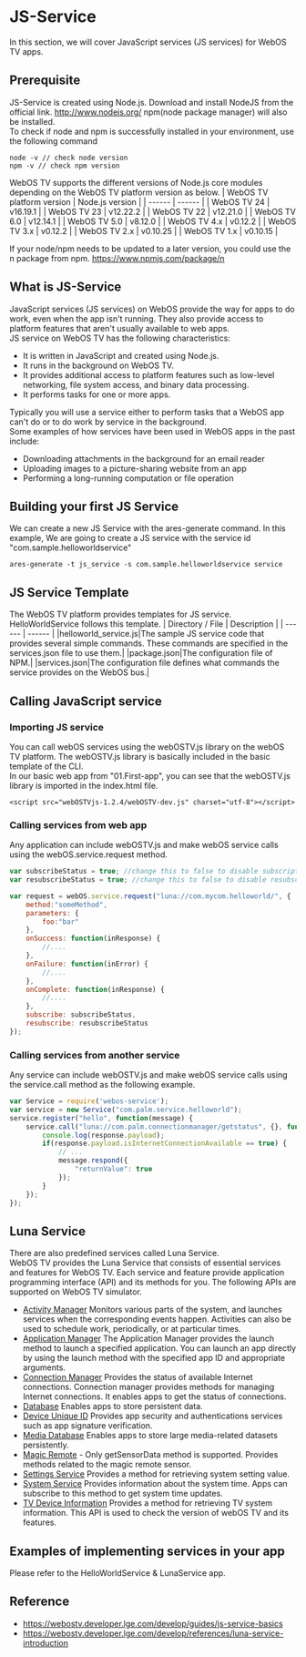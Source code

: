 # JS-Service
In this section, we will cover JavaScript services (JS services) for WebOS TV apps.

## Prerequisite
JS-Service is created using Node.js. Download and install NodeJS from the official link. 
http://www.nodejs.org/
npm(node package manager) will also be installed.
<br/>To check if node and npm is successfully installed in your environment, use the following command
```
node -v // check node version
npm -v // check npm version
```
WebOS TV supports the different versions of Node.js core modules depending on the WebOS TV platform version as below.
| WebOS TV platform version	| Node.js version |
| ------ | ------ |
| WebOS TV 24	| v16.19.1 |
| WebOS TV 23	| v12.22.2 |
| WebOS TV 22 | v12.21.0 |
| WebOS TV 6.0 |	v12.14.1 |
| WebOS TV 5.0 |	v8.12.0 |
| WebOS TV 4.x |	v0.12.2 |
| WebOS TV 3.x |	v0.12.2 |
| WebOS TV 2.x |	v0.10.25 |
| WebOS TV 1.x |	v0.10.15 |

If your node/npm needs to be updated to a later version, you could use the n package from npm.
https://www.npmjs.com/package/n

## What is JS-Service
JavaScript services (JS services) on WebOS provide the way for apps to do work, even when the app isn't running. They also provide access to platform features that aren't usually available to web apps.
<br/>JS service on WebOS TV has the following characteristics:
* It is written in JavaScript and created using Node.js.
* It runs in the background on WebOS TV.
* It provides additional access to platform features such as low-level networking, file system access, and binary data processing.
* It performs tasks for one or more apps.

Typically you will use a service either to perform tasks that a WebOS app can't do or to do work by service in the background. <br/>Some examples of how services have been used in WebOS apps in the past include:
* Downloading attachments in the background for an email reader
* Uploading images to a picture-sharing website from an app
* Performing a long-running computation or file operation

## Building your first JS Service

We can create a new JS Service with the ares-generate command. In this example, We are going to create a JS service with the service id "com.sample.helloworldservice"
```
ares-generate -t js_service -s com.sample.helloworldservice service
```

## JS Service Template
The WebOS TV platform provides templates for JS service.
<br/>HelloWorldService follows this template.
| Directory / File | Description |
| ------ | ------ |
|helloworld_service.js|The sample JS service code that provides several simple commands. These commands are specified in the services.json file to use them.|
|package.json|The configuration file of NPM.|
|services.json|The configuration file defines what commands the service provides on the WebOS bus.|

## Calling JavaScript service
### Importing JS service
You can call webOS services using the webOSTV.js library on the webOS TV platform. The webOSTV.js library is basically included in the basic template of the CLI.
<br/>In our basic web app from "01.First-app", you can see that the webOSTV.js library is imported in the index.html file.
```hmtl
<script src="webOSTVjs-1.2.4/webOSTV-dev.js" charset="utf-8"></script>
```
### Calling services from web app
Any application can include webOSTV.js and make webOS service calls using the webOS.service.request method.
```javascript
var subscribeStatus = true; //change this to false to disable subscription
var resubscribeStatus = true; //change this to false to disable resubscription

var request = webOS.service.request("luna://com.mycom.helloworld/", {
    method:"someMethod",
    parameters: {
        foo:"bar"
    },
    onSuccess: function(inResponse) {
        //....
    },
    onFailure: function(inError) {
        //....
    },
    onComplete: function(inResponse) {
        //....
    },
    subscribe: subscribeStatus,
    resubscribe: resubscribeStatus
});
```
### Calling services from another service
Any service can include webOSTV.js and make webOS service calls using the service.call method as the following example.
```javascript
var Service = require('webos-service');
var service = new Service("com.palm.service.helloworld");
service.register("hello", function(message) {
    service.call("luna://com.palm.connectionmanager/getstatus", {}, function(response) {
        console.log(response.payload);
        if(response.payload.isInternetConnectionAvailable == true) {
            // ...
            message.respond({
                "returnValue": true
            });
        }
    });
});
```
## Luna Service
There are also predefined services called Luna Service. 
<br/>WebOS TV provides the Luna Service that consists of essential services and features for WebOS TV. Each service and feature provide application programming interface (API) and its methods for you. The following APIs are supported on WebOS TV simulator.
* [Activity Manager](https://webostv.developer.lge.com/develop/references/activity-manager)
Monitors various parts of the system, and launches services when the corresponding events happen. Activities can also be used to schedule work, periodically, or at particular times.
* [Application Manager](https://webostv.developer.lge.com/develop/references/application-manager)
The Application Manager provides the launch method to launch a specified application. You can launch an app directly by using the launch method with the specified app ID and appropriate arguments.
* [Connection Manager](https://webostv.developer.lge.com/develop/references/connection-manager)
Provides the status of available Internet connections.
Connection manager provides methods for managing Internet connections. It enables apps to get the status of connections.
* [Database](https://webostv.developer.lge.com/develop/references/database)
Enables apps to store persistent data.
* [Device Unique ID](https://webostv.developer.lge.com/develop/references/device-unique-id)
Provides app security and authentications services such as app signature verification.
* [Media Database](https://webostv.developer.lge.com/develop/references/media-database)
Enables apps to store large media-related datasets persistently.
* [Magic Remote](https://webostv.developer.lge.com/develop/references/magic-remote) - Only getSensorData method is supported.
Provides methods related to the magic remote sensor.
* [Settings Service](https://webostv.developer.lge.com/develop/references/settings-service)
Provides a method for retrieving system setting value.
* [System Service](https://webostv.developer.lge.com/develop/references/system-service)
Provides information about the system time. Apps can subscribe to this method to get system time updates.
* [TV Device Information](https://webostv.developer.lge.com/develop/references/tv-device-information)
Provides a method for retrieving TV system information. This API is used to check the version of webOS TV and its features.

## Examples of implementing services in your app
Please refer to the HelloWorldService & LunaService app.

## Reference
* https://webostv.developer.lge.com/develop/guides/js-service-basics
* https://webostv.developer.lge.com/develop/references/luna-service-introduction

